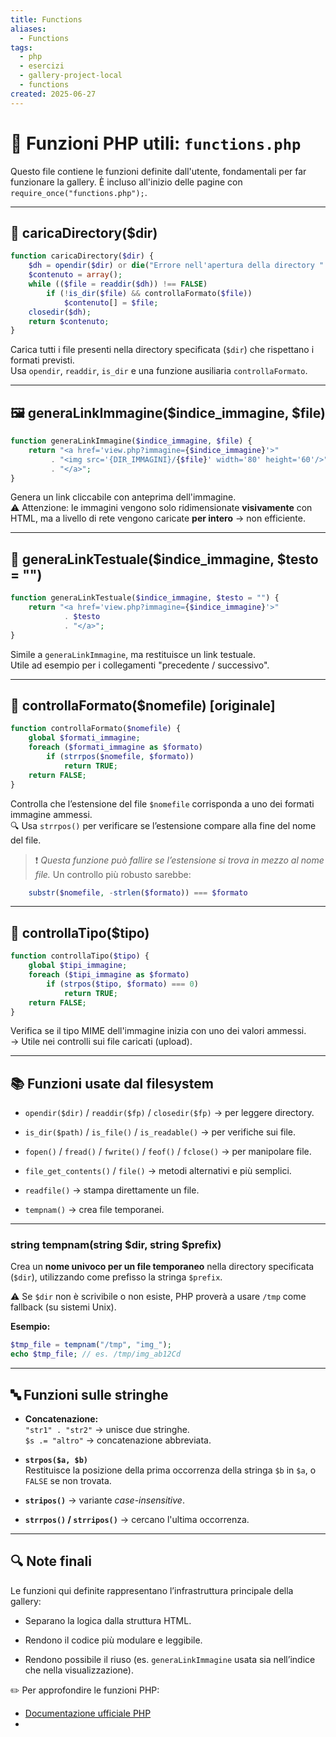 ```yaml
---
title: Functions
aliases:
  - Functions
tags:
  - php
  - esercizi
  - gallery-project-local
  - functions
created: 2025-06-27
---
```

# 🔧 Funzioni PHP utili: `functions.php`

Questo file contiene le funzioni definite dall'utente, fondamentali per far funzionare la gallery. È incluso all'inizio delle pagine con `require_once("functions.php");`.

---
## 📂 caricaDirectory($dir)

```php
function caricaDirectory($dir) {
    $dh = opendir($dir) or die("Errore nell'apertura della directory ". $dir);
    $contenuto = array();
    while (($file = readdir($dh)) !== FALSE)
        if (!is_dir($file) && controllaFormato($file))
            $contenuto[] = $file;
    closedir($dh);
    return $contenuto;
}
```

Carica tutti i file presenti nella directory specificata (`$dir`) che rispettano i formati previsti.  
Usa `opendir`, `readdir`, `is_dir` e una funzione ausiliaria `controllaFormato`.

---
## 🖼️ generaLinkImmagine($indice_immagine, $file)

```php
function generaLinkImmagine($indice_immagine, $file) {
    return "<a href='view.php?immagine={$indice_immagine}'>"
         . "<img src='{DIR_IMMAGINI}/{$file}' width='80' height='60'/>"
         . "</a>";
}
```

Genera un link cliccabile con anteprima dell'immagine.  
⚠️ Attenzione: le immagini vengono solo ridimensionate **visivamente** con HTML, ma a livello di rete vengono caricate **per intero** → non efficiente.

---

## 🔗 generaLinkTestuale($indice_immagine, $testo = "")

```php
function generaLinkTestuale($indice_immagine, $testo = "") {
	return "<a href='view.php?immagine={$indice_immagine}'>"
			. $testo
			. "</a>";
}
```

Simile a `generaLinkImmagine`, ma restituisce un link testuale.  
Utile ad esempio per i collegamenti "precedente / successivo".

---

## 📁 controllaFormato($nomefile) \[originale]

```php
function controllaFormato($nomefile) {
    global $formati_immagine;
    foreach ($formati_immagine as $formato)
        if (strrpos($nomefile, $formato))
            return TRUE;
    return FALSE;
}
```

Controlla che l’estensione del file `$nomefile` corrisponda a uno dei formati immagine ammessi.  
🔍 Usa `strrpos()` per verificare se l’estensione compare alla fine del nome del file.

> ❗ _Questa funzione può fallire se l’estensione si trova in mezzo al nome file._ Un controllo più robusto sarebbe:
```php
	substr($nomefile, -strlen($formato)) === $formato
```

---

## 🧪 controllaTipo($tipo)

```php
function controllaTipo($tipo) {
    global $tipi_immagine;
    foreach ($tipi_immagine as $formato)
        if (strpos($tipo, $formato) === 0)
            return TRUE;
    return FALSE;
}
```

Verifica se il tipo MIME dell'immagine inizia con uno dei valori ammessi.  
→ Utile nei controlli sui file caricati (upload).

---

## 📚 Funzioni usate dal filesystem

- `opendir($dir)` / `readdir($fp)` / `closedir($fp)` → per leggere directory.
    
- `is_dir($path)` / `is_file()` / `is_readable()` → per verifiche sui file.
    
- `fopen()` / `fread()` / `fwrite()` / `feof()` / `fclose()` → per manipolare file.
    
- `file_get_contents()` / `file()` → metodi alternativi e più semplici.
    
- `readfile()` → stampa direttamente un file.
    
- `tempnam()` → crea file temporanei.

---
### string tempnam(string $dir, string $prefix)

Crea un **nome univoco per un file temporaneo** nella directory specificata (`$dir`), utilizzando come prefisso la stringa `$prefix`.  

⚠️ Se `$dir` non è scrivibile o non esiste, PHP proverà a usare `/tmp` come fallback (su sistemi Unix).

  **Esempio:**
  ```php
  $tmp_file = tempnam("/tmp", "img_");
  echo $tmp_file; // es. /tmp/img_ab12Cd
```

---

## 🔤 Funzioni sulle stringhe

- **Concatenazione:**  
    `"str1" . "str2"` → unisce due stringhe.  
    `$s .= "altro"` → concatenazione abbreviata.
    
- **`strpos($a, $b)`**  
    Restituisce la posizione della prima occorrenza della stringa `$b` in `$a`, o `FALSE` se non trovata.
    
- **`stripos()`** → variante _case-insensitive_.
    
- **`strrpos()` / `strripos()`** → cercano l'ultima occorrenza.
    

---

## 🔍 Note finali

Le funzioni qui definite rappresentano l’infrastruttura principale della gallery:

- Separano la logica dalla struttura HTML.
    
- Rendono il codice più modulare e leggibile.
    
- Rendono possibile il riuso (es. `generaLinkImmagine` usata sia nell’indice che nella visualizzazione).
    

✏️ Per approfondire le funzioni PHP:

- [Documentazione ufficiale PHP](https://www.php.net/manual/en/funcref.php)
- 